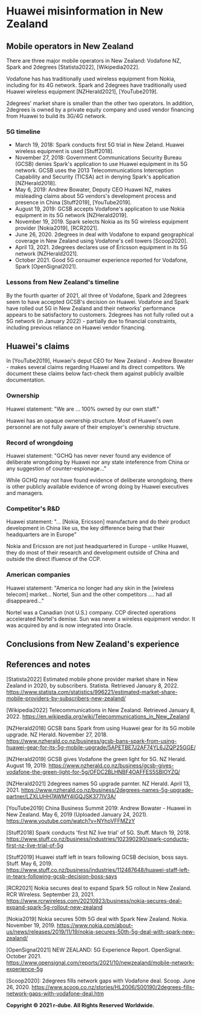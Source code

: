 # Huawei misinformation in New Zealand

## Mobile operators in New Zealand
There are three major mobile operators in New Zealand: Vodafone NZ, Spark and 2degrees \[Statista2022\], \[Wikipedia2022\]. 

Vodafone has has traditionally used wireless equipment from Nokia, including for its 4G network. Spark and 2degrees have traditionally used Huawei wireless equipment \[NZHerald2021\], \[YouTube2019\].

2degrees' market share is smaller than the other two operators. 
In addition, 2degrees is owned by a private equity company and used vendor financing from Huawei to build its 3G/4G network.

### 5G timeline
- March 19, 2018: Spark conducts first 5G trial in New Zeland. Huawei wireless equipment is used \[Stuff2018\].
- November 27, 2018: Government Communications Security Bureau (GCSB) denies Spark's application to use Huawei equipment in its 5G network. GCSB uses the 2013 Telecommunications Interception Capability and Security (TICSA) act in denying Spark's application \[NZHerald2018\].
- May 6, 2019: Andrew Bowater, Deputy CEO Huawei NZ, makes misleading claims about 5G vendors's development process and presence in China \[Stuff2019\], \[YouTube2019\].
- August 19, 2019: GCSB accepts Vodafone's application to use Nokia equipment in its 5G network \[NZHerald2019\].
- November 19, 2019. Spark selects Nokia as its 5G wireless equipment provider \[Nokia2019\], \[RCR2021\].
- June 26, 2020. 2degrees in deal with Vodafone to expand geographical coverage in New Zealand using Vodafone's cell towers \[Scoop2020\].
- April 13, 2021. 2degrees declares use of Ericsson equipment in its 5G network \[NZHerald2021\].
- October 2021. Good 5G consumer experience reported for Vodafone, Spark \[OpenSignal2021\]. 

### Lessons from New Zealand's timeline
By the fourth quarter of 2021, all three of Vodafone, Spark and 2degrees seem to have accepted GCSB's decision on Huawei.
Vodafone and Spark have rolled out 5G in New Zealand and their networks' performance appears to be satisfactory to customers.
2degrees has not fully rolled out a 5G network (in January 2022) - partially due to financial constraints, including previous reliance on Huawei vendor financing.

## Huawei's claims
In \[YouTube2019\], Huwaei's deput CEO for New Zealand - Andrew Bowater - makes several claims regarding Huawei and its direct competitors.
We document these claims below fact-check them against publicly availble documentation.

### Ownership
Huawei statement: "We are ... 100% owned by our own staff."

Huawei has an opaque ownership structure.
Most of Huawei's own personnel are not fully aware of their employer's ownership structure.

### Record of wrongdoing
Huawei statement: "GCHQ has never never found any evidence of deliberate wrongdoing by Huawei nor any state inteference from China or any suggestion of counter-espionage..."

While GCHQ may not have found evidence of deliberate wrongdoing, there is other publicly available evidence of wrong doing by Huawei executives and managers.

### Competitor's R&D
Huawei statement: "... [Nokia, Ericsson] manufacture and do their product development in China like us, the key difference being that their headquarters are in Europe"

Nokia and Ericsson are not just headquartered in Europe - unlike Huawei, they do most of their research and development outside of China and outside the direct ifluence of the CCP.

### American companies
Huawei statement: "America no longer had any skin in the [wireless telecom] market... Nortel, Sun and the other competitors .... had all disappeared..."

Nortel was a Canadian (not U.S.) company.
CCP directed operations accelerated Nortel's demise.
Sun was never a wireless equipment vendor.
It was acquired by and is now integrated into Oracle.

## Conclusions from New Zealand's experience

## References and notes
\[Statista2022\] Estimated mobile phone provider market share in New Zealand in 2020, by subscribers. Statista. Retrieved January 8, 2022. https://www.statista.com/statistics/996221/estimated-market-share-mobile-providers-by-subscribers-new-zealand/ 

\[Wikipedia2022\] Telecommunications in New Zealand. Retrieved January 8, 2022. https://en.wikipedia.org/wiki/Telecommunications_in_New_Zealand

\[NZHerald2018\] GCSB bans Spark from using Huawei gear for its 5G mobile upgrade. NZ Herald. November 27, 2018. https://www.nzherald.co.nz/business/gcsb-bans-spark-from-using-huawei-gear-for-its-5g-mobile-upgrade/5APETBE7J2AF74YL6JZQP25GGE/ 

\[NZHerald2019\] GCSB gives Vodafone the green light for 5G. NZ Herald. August 19, 2019. https://www.nzherald.co.nz/business/gcsb-gives-vodafone-the-green-light-for-5g/OFDC2BLHNBF4OAFFES5SBIOYZQ/

\[NZHerald2021\] 2degrees names 5G upgrade parnter. NZ Herald. April 13, 2021. https://www.nzherald.co.nz/business/2degrees-names-5g-upgrade-partner/LZXLUHH7AWMY4IGQJSK377IV3A/ 

\[YouTube2019\] China Business Summit 2019: Andrew Bowater - Huawei in New Zealand. May 6, 2019 (Uploaded January 24, 2021). https://www.youtube.com/watch?v=NYhoVFFMZzY 

\[Stuff2018\] Spark conducts 'first NZ live trial' of 5G. Stuff. March 19, 2018. https://www.stuff.co.nz/business/industries/102390290/spark-conducts-first-nz-live-trial-of-5g 

\[Stuff2019\] Huawei staff left in tears following GCSB decision, boss says. Stuff. May 6, 2019. https://www.stuff.co.nz/business/industries/112487648/huawei-staff-left-in-tears-following-gcsb-decision-boss-says

\[RCR2021\] Nokia secures deal to expand Spark 5G rollout in New Zealand. RCR Wireless. September 23, 2021. https://www.rcrwireless.com/20210923/business/nokia-secures-deal-expand-spark-5g-rollout-new-zealand 

\[Nokia2019\] Nokia secures 50th 5G deal with Spark New Zealand. Nokia. November 19, 2019. https://www.nokia.com/about-us/news/releases/2019/11/19/nokia-secures-50th-5g-deal-with-spark-new-zealand/

\[OpenSignal2021\] NEW ZEALAND: 5G Experience Report. OpenSignal. October 2021. https://www.opensignal.com/reports/2021/10/newzealand/mobile-network-experience-5g

\[Scoop2020\]: 2degrees fills network gaps with Vodafone deal. Scoop. June 26, 2020. https://www.scoop.co.nz/stories/HL2006/S00190/2degrees-fills-network-gaps-with-vodafone-deal.htm

**Copyright © 2021 r-dube. All Rights Reserved Worldwide.**